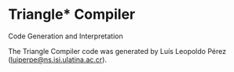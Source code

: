 # Triangle* Compiler
Code Generation and Interpretation

The Triangle Compiler code was generated by Luís Leopoldo Pérez (luiperpe@ns.isi.ulatina.ac.cr).
